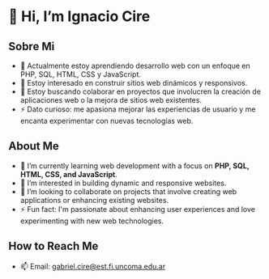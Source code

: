 # 👋 Hi, I’m Ignacio Cire

## Sobre Mi
- 🌱 Actualmente estoy aprendiendo desarrollo web con un enfoque en PHP, SQL, HTML, CSS y JavaScript.
- 👀 Estoy interesado en construir sitios web dinámicos y responsivos.
- 💞️ Estoy buscando colaborar en proyectos que involucren la creación de aplicaciones web o la mejora de sitios web existentes.
- ⚡ Dato curioso: me apasiona mejorar las experiencias de usuario y me encanta experimentar con nuevas tecnologías web.

## About Me
- 🌱 I’m currently learning web development with a focus on **PHP, SQL, HTML, CSS, and JavaScript**.
- 👀 I’m interested in building dynamic and responsive websites.
- 💞️ I’m looking to collaborate on projects that involve creating web applications or enhancing existing websites.
- ⚡ Fun fact: I'm passionate about enhancing user experiences and love experimenting with new web technologies.



## How to Reach Me

- 📫 Email: [gabriel.cire@est.fi.uncoma.edu.ar](mailto:gabriel.cire@est.fi.uncoma.edu.ar)



